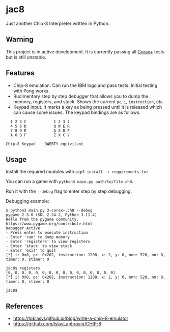 # jac8

Just another Chip-8 Interpreter written in Python.

## Warning

This project is in active development. It is currently passing all [Corax+](https://github.com/Timendus/chip8-test-suite) tests but is still unstable.

## Features

- Chip-8 emulation. Can run the IBM logo and pass tests. Initial testing with Pong works.
- Rudimentary step by step debugger that allows you to dump the memory, registers, and stack. Shows the current `pc`, `i`, `instruction`, etc.
- Keypad input. It marks a key as being pressed until it is released which can cause some issues. The keypad bindings are as follows:

```
  1 2 3 C            1 2 3 4
  4 5 6 D            Q W E R
  7 8 9 E            A S D F
  A 0 B F            Z X C V

Chip-8 Keypad    QWERTY equivilant
```

## Usage

Install the required modules with `pip3 install -r requirements.txt`

You can run a game with `python3 main.py path/to/file.ch8`.

Run it with the `--debug` flag to enter step by step debugging.

Debugging example:

```
$ python3 main.py 3-corax+.ch8 --debug
pygame 2.3.0 (SDL 2.24.2, Python 3.11.4)
Hello from the pygame community. https://www.pygame.org/contribute.html
Debugger Active
- Press enter to execute instruction
- Enter 'ram' to dump memory
- Enter 'registers' to view registers
- Enter 'stack' to view stack
- Enter 'exit' to quit
[*] i: 0x0, pc: 0x202, instruction: 1208, x: 2, y: 0, nnn: 520, nn: 8, timer: 0, stimer: 0

jac8$ registers
[0, 0, 0, 0, 0, 0, 0, 0, 0, 0, 0, 0, 0, 0, 0, 0]
[*] i: 0x0, pc: 0x202, instruction: 1208, x: 2, y: 0, nnn: 520, nn: 8, timer: 0, stimer: 0

jac8$
```

## References

- https://tobiasvl.github.io/blog/write-a-chip-8-emulator
- https://github.com/IslayLaphroaig/CHIP-8

